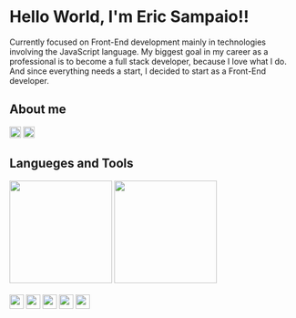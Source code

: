 <h1>Hello World, I'm Eric Sampaio!!</h1>

<p>
    Currently focused on Front-End development mainly in technologies involving the JavaScript language. My biggest goal
    in my career as a professional is to become a full stack developer, because I love what I do. And since everything
    needs a start, I decided to start as a Front-End developer.
</p>

<h2>About me</h2>

<div style="display: inline_block">
    <img height="20"
        src="https://img.shields.io/badge/-Github-000?style=flat-square&logo=Github&logoColor=white&link=https://github.com/EricSampaio-Js)]           (https://github.com/EricSampaio-Js">
    <img height="20"
        src="https://img.shields.io/badge/-LinkedIn-blue?style=flat-square&logo=Linkedin&logoColor=white&link=https://www.linkedin.com/in/eric-sampaio-   66846a136/)](https://www.linkedin.com/in/eric-sampaio-66846a136">
</div>

<h2>Langueges and Tools</h2>

<div align="left">
    <img height="180em"
        src="https://github-readme-stats.vercel.app/api?username=EricSampaio-Js&show_icons=true&theme=dracula&include_all_commits=true&count_private=true" />
    <img height="180em"
        src="https://github-readme-stats.vercel.app/api/top-langs/?username=rafaballerini&layout=compact&langs_count=7&theme=dracula" />
</div>





<div style="display: inline_block"><br>
    <img height="25" src="https://img.shields.io/badge/HTML5-E34F26?style=for-the-badge&logo=html5&logoColor=white">
    <img height="25" src="https://img.shields.io/badge/CSS3-1572B6?style=for-the-badge&logo=css3&logoColor=white">
    <img height="25"
        src="https://img.shields.io/badge/JavaScript-F7DF1E?style=for-the-badge&logo=javascript&logoColor=black">
    <img height="25"
        src="https://img.shields.io/badge/styled--components-DB7093?style=for-the-badge&logo=styled-components&logoColor=white">
    <img height="25" src="https://img.shields.io/badge/React-20232A?style=for-the-badge&logo=react&logoColor=61DAFB">
</div>
